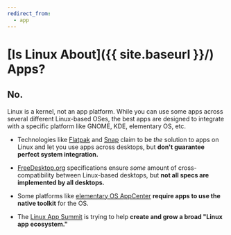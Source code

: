 ```yaml
---
redirect_from:
  - app
---
```


# [Is Linux About]({{ site.baseurl }}/) Apps?

## No.

Linux is a kernel, not an app platform. While you can use some apps across several different Linux-based OSes, the best apps are designed to integrate with a specific platform like GNOME, KDE, elementary OS, etc.

- Technologies like [Flatpak](https://flatpak.org) and [Snap](https://snapcraft.io) claim to be _the_ solution to apps on Linux and let you use apps across desktops, but **don't guarantee perfect system integration.**

- [FreeDesktop.org](https://freedesktop.org) specifications ensure _some_ amount of cross-compatibility between Linux-based desktops, but **not all specs are implemented by all desktops.**

- Some platforms like [elementary OS AppCenter](https://developer.elementary.io) **require apps to use the native toolkit** for the OS.

- The [Linux App Summit](https://linuxappsummit.org/) is trying to help **create and grow a broad "Linux app ecosystem."**

